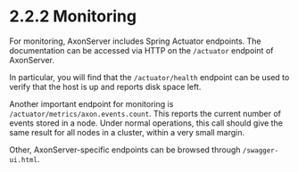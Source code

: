 # 2.2.2 Monitoring

For monitoring, AxonServer includes Spring Actuator endpoints. The documentation can be accessed via
HTTP on the `/actuator` endpoint of AxonServer. 

In particular, you will find that the `/actuator/health` endpoint can be used to verify that the host is up and reports
disk space left. 

Another important endpoint for monitoring is `/actuator/metrics/axon.events.count`. This reports the current number of 
events stored in a node. Under normal operations, this call should give the same result for all nodes in a cluster, 
within a very small margin.

Other, AxonServer-specific endpoints can be browsed through `/swagger-ui.html`. 
